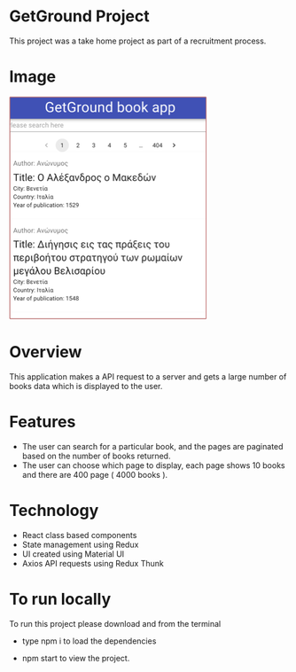 # GetGround Project

This project was a take home project as part of a recruitment process.

# Image

![](/preview-image.png)

# Overview

This application makes a API request to a server and gets a large number of books data which is displayed to the user.

# Features

- The user can search for a particular book, and the pages are paginated based on the number of books returned.
- The user can choose which page to display, each page shows 10 books and there are 400 page ( 4000 books ).

# Technology

- React class based components
- State management using Redux
- UI created using Material UI
- Axios API requests using Redux Thunk

# To run locally

To run this project please download and from the terminal

- type npm i to load the dependencies

- npm start to view the project.


